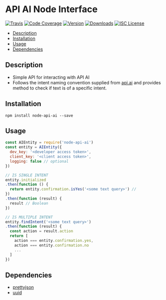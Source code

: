 # API AI Node Interface

[![Travis](https://img.shields.io/travis/rphansen91/node-api-ai.svg?style=flat-square)](https://travis-ci.org/rphansen91/node-api-ai)
[![Code Coverage](https://img.shields.io/codecov/c/github/rphansen91/node-api-ai/master.svg?style=flat-square)](https://codecov.io/github/rphansen91/node-api-ai)
[![Version](https://img.shields.io/npm/v/node-api-ai.svg?style=flat-square)](https://www.npmjs.com/package/node-api-ai)
[![Downloads](https://img.shields.io/npm/dm/node-api-ai.svg?style=flat-square)](http://npm-stat.com/charts.html?package=node-api-ai&from=2016-08-01)
[![ISC License](https://img.shields.io/npm/l/node-api-ai.svg?style=flat-square)](http://opensource.org/licenses/ISC)

* [Description](#description)
* [Installation](#installation)
* [Usage](#usage)
* [Dependencies](#dependencies)

## Description

* Simple API for interacting with API AI
* Follows the intent naming convention supplied from [api.ai](http://api.ai) and provides method to check if text is of a specific intent.

## Installation

```
npm install node-api-ai --save
```

## Usage

```js
const AIEntity = require('node-api-ai')
const entity = AIEntity({
  dev_key: '<developer access token>',
  client_key: '<client access token>',
  logging: false // optional
})

// IS SINGLE INTENT
entity.initialized
.then(function () {
  return entity.confirmation.isYes('<some text query>') //
})
.then(function (result) {
  result // Boolean
})

// IS MULTIPLE INTENT
entity.findIntent('<some text query>')
.then(function (result) {
  const action = result.action
  return [
    action === entity.confirmation.yes,
    action === entity.confirmation.no
    ...
  ]
})

```

## Dependencies

* [prettyjson](https://github.com/rafeca/prettyjson)
* [uuid](https://github.com/kelektiv/node-uuid)

